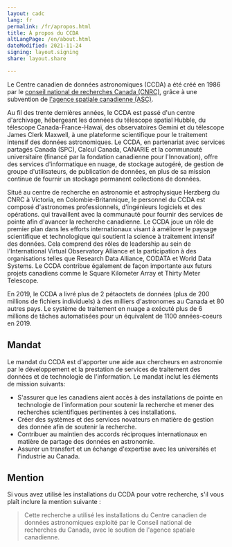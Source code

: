 ```yaml
---
layout: cadc
lang: fr
permalink: /fr/apropos.html
title: À propos du CCDA
altLangPage: /en/about.html
dateModified: 2021-11-24
signing: layout.signing
share: layout.share

---
```


<div class="container">
    <div class="about_text">
        <p>
        Le Centre canadien de donn&eacute;es astronomiques (CCDA) a &eacute;t&eacute; cr&eacute;&eacute; en 1986 par le
        <a href="https://cnrc.canada.ca/fr"
            title="Conseil national de recherches du Canada (CNRC)">conseil national de recherches Canada (CNRC)</a>,
        gr&acirc;ce &agrave; une subvention de
        <a href="https://www.asc-csa.gc.ca/fra/"
            title="l'Agence spatiale canadienne (ASC)">l'agence spatiale canadienne (ASC)</a>.
        </p>
        <p>
        Au fil des trente derni&egrave;res ann&eacute;es, le CCDA est pass&eacute; d'un centre d'archivage,
        h&eacute;bergeant les donn&eacute;es du t&eacute;lescope spatial Hubble, du t&eacute;lescope Canada-France-Hawaï,
        des observatoires Gemini et du t&eacute;lescope James Clerk Maxwell,  à une plateforme scientifique
        pour le traitement intensif des donn&eacute;es astronomiques. Le CCDA, en partenariat avec services
        partag&eacute;s Canada (SPC), Calcul Canada, CANARIE et la communaut&eacute; universitaire (financ&eacute; par la
        fondation canadienne pour l'Innovation), offre des services d'informatique en nuage,
        de stockage autog&eacute;r&eacute;, de gestion de groupe d'utilisateurs, de publication de donn&eacute;es,
        en plus de sa mission continue de fournir un stockage permanent collections de donn&eacute;es.
        </p>
        <p>
        Situ&eacute; au centre de recherche en astronomie et astrophysique Herzberg du CNRC à Victoria,
        en Colombie-Britannique, le personnel du CCDA est compos&eacute; d'astronomes professionnels,
        d'ing&eacute;nieurs logiciels et des op&eacute;rations. qui travaillent avec la communaut&eacute; pour fournir
        des services de pointe afin d'avancer la recherche canadienne. Le CCDA joue un rôle de
        premier plan dans les efforts internationaux visant à am&eacute;liorer le paysage scientifique
        et technologique qui soutient la science à traitement intensif des donn&eacute;es.
        Cela comprend des rôles de leadership au sein de l'International Virtual Observatory Alliance
        et la participation à des organisations telles que Research Data Alliance,
        CODATA et World Data Systems. Le CCDA contribue &eacute;galement de façon importante aux
        futurs projets canadiens comme le Square Kilometer Array et Thirty Meter Telescope.
        </p>
        <p>
        En 2019, le CCDA a livr&eacute; plus de 2 p&eacute;taoctets de donn&eacute;es (plus de 200 millions de fichiers
        individuels) à des milliers d'astronomes au Canada et 80 autres pays. Le syst&egrave;me de
        traitement en nuage a ex&eacute;cut&eacute; plus de 6 millions de tâches automatis&eacute;es pour un &eacute;quivalent
        de 1100 ann&eacute;es-coeurs en 2019.
        </p>
    </div>
    <div class="about_text">
        <h2 id="mandat" class="about">Mandat</h2>
        <p>
            <span class="mandate_text">
            Le mandat du CCDA est d'apporter une aide aux chercheurs en astronomie par le d&eacute;veloppement
            et la prestation de services de traitement des donn&eacute;es et de technologie de l'information.
            Le mandat inclut les &eacute;l&eacute;ments de mission suivants:
            </span>
        </p>
        <ul class="mandate_items">
            <li class="mandate_item">
                S'assurer que les canadiens aient acc&egrave;s à des installations de pointe en technologie
                de l'information pour soutenir la recherche et mener des recherches scientifiques
                pertinentes à ces installations.
            </li>
            <li class="mandate_item">
                Cr&eacute;er des syst&egrave;mes et des services novateurs en mati&egrave;re de gestion des donn&eacute;e afin
                de soutenir la recherche.
            </li>
            <li class="mandate_item">
                Contribuer au maintien des accords r&eacute;ciproques internationaux en mati&egrave;re de partage
                des donn&eacute;es en astronomie.
            </li>
            <li class="mandate_item">
                Assurer un transfert et un &eacute;change d'expertise avec les universit&eacute;s et l'industrie au Canada.
            </li>
        </ul>
    </div>
    <div class="mention">
        <h2 id="mention" class="mention">Mention</h2>
        <p>
        Si vous avez utilis&eacute; les installations du CCDA pour
        votre recherche, s'il vous plaît inclure la mention suivante :
        <blockquote>
            Cette recherche a utilis&eacute; les installations du Centre canadien de donn&eacute;es astronomiques
            exploit&eacute; par le Conseil national de recherches du Canada,
            avec le soutien de l'agence spatiale canadienne.
        </blockquote>
        </p>
    </div>
</div>